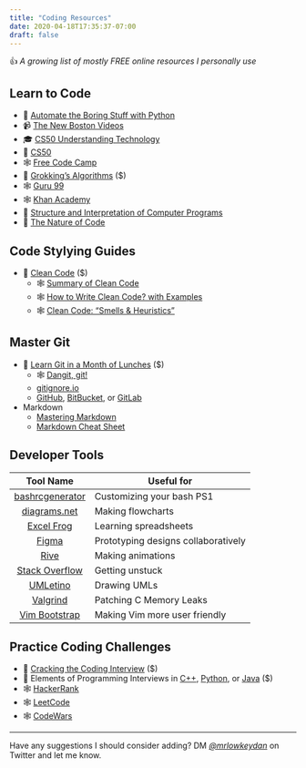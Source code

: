 ```yaml
---
title: "Coding Resources"
date: 2020-04-18T17:35:37-07:00
draft: false
---
```

👍 *A growing list of mostly FREE online resources I personally use*
## Learn to Code
- 📘 [Automate the Boring Stuff with Python](https://automatetheboringstuff.com/)
- 📹 [The New Boston Videos](https://www.youtube.com/user/thenewboston)
- 🎓 [CS50 Understanding Technology](https://cs50.harvard.edu/technology/)
- 🏫 [CS50](https://cs50.harvard.edu/)
- 🕸 [Free Code Camp](https://www.freecodecamp.org/)
- 📙 [Grokking’s Algorithms](https://amzn.to/2XQwQsB) ($)
- 🕸 [Guru 99](https://www.guru99.com/)
- 🕸 [Khan Academy](https://www.khanacademy.org/computing)
- 📗 [Structure and Interpretation of Computer Programs](https://web.mit.edu/alexmv/6.037/sicp.pdf)
- 📕 [The Nature of Code](https://natureofcode.com/)
## Code Stylying Guides
- 📘 [Clean Code](https://amzn.to/2RQQsJo) ($)
    - 🕸 [Summary of Clean Code](https://gist.github.com/wojteklu/73c6914cc446146b8b533c0988cf8d29)
    - 🕸 [How to Write Clean Code? with Examples](https://medium.com/mindorks/how-to-write-clean-code-lessons-learnt-from-the-clean-code-robert-c-martin-9ffc7aef870c)
    - 🕸 [Clean Code: “Smells & Heuristics”](https://moderatemisbehaviour.github.io/clean-code-smells-and-heuristics/)
## Master Git
- 📕 [Learn Git in a Month of Lunches](https://amzn.to/3czHVTi) ($)
    - 🕸 [Dangit, git!](http://dangitgit.com/)
    - [gitignore.io](https://www.codewars.com/)
    - [GitHub](https://github.com/), [BitBucket](https://bitbucket.org/), or [GitLab](https://about.gitlab.com/)
- Markdown
    - [Mastering Markdown](https://guides.github.com/features/mastering-markdown/)
    - [Markdown Cheat Sheet](https://www.markdownguide.org/cheat-sheet/) 
## Developer Tools
| Tool Name | Useful for |
|:-----------------:|-----------------|
|[bashrcgenerator](http://bashrcgenerator.com/)|Customizing your bash PS1|
|[diagrams.net](https://www.diagrams.net/)| Making flowcharts|
|[Excel Frog](https://www.excelfrog.com/)|Learning spreadsheets|
|[Figma](https://www.figma.com/)|Prototyping designs collaboratively|
|[Rive](https://rive.app/)|Making animations|
|[Stack Overflow](https://stackoverflow.com/)|Getting unstuck|
|[UMLetino](http://www.umletino.com/umletino.html)|Drawing UMLs|
|[Valgrind](http://valgrind.org/docs/manual/quick-start.html)|Patching C Memory Leaks|
|[Vim Bootstrap](https://vim-bootstrap.com)| Making Vim more user friendly|
## Practice Coding Challenges
- 📕 [Cracking the Coding Interview](https://amzn.to/2RRiBAf) ($)
- 📘 Elements of Programming Interviews in [C++](https://amzn.to/2ywAays), [Python](https://amzn.to/3ai2fa8), or [Java](https://amzn.to/3aqkQkl) ($)
- 🕸 [HackerRank](https://www.hackerrank.com/)
- 🕸 [LeetCode](https://leetcode.com/)
- 🕸 [CodeWars](https://www.codewars.com/) 
---
Have any suggestions I should consider adding? DM *[@mrlowkeydan](https://twitter.com/mrlowkeydan)* on Twitter and let me know.